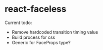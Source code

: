 # react-faceless

Current todo:
- Remove hardcoded transition timing value
- Build process for css
- Generic for FaceProps type?
